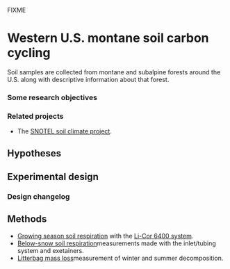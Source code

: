 FIXME

# Western U.S. montane soil carbon cycling

Soil samples are collected from montane and subalpine forests around the
U.S. along with descriptive information about that forest.

### Some research objectives

### Related projects

* The [SNOTEL soil climate project](../soilclim/soilclim_overview.md).

## Hypotheses

## Experimental design

### Design changelog

## Methods

* [Growing season soil respiration](../procedures/proc_manual_soilresp.md) with the [Li-Cor 6400 system](../instruments/inst_li-6400.md).
* [Below-snow soil respiration](../procedures/proc_belowsnow_soilresp.md)measurements made with the inlet/tubing system and exetainers.
* [Litterbag mass loss](../procedures/proc_litterbags.md)measurement of winter and summer decomposition.

